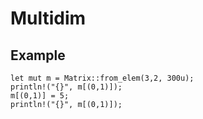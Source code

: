 # Multidim

## Example
```
let mut m = Matrix::from_elem(3,2, 300u);
println!("{}", m[(0,1)]);	
m[(0,1)] = 5;
println!("{}", m[(0,1)]);	
```
